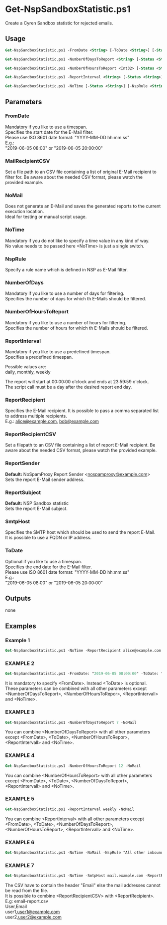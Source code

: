 # Get-NspSandboxStatistic.ps1
Create a Cyren Sandbox statistic for rejected emails. 

## Usage 

```ps
Get-NspSandboxStatistic.ps1 -FromDate <String> [-ToDate <String>] [-Status <String>] [-NspRule <String>] [-MailRecipientCSV <String>] [-NoMail] [-ReportFileName <String>] [-ReportRecipient <String[]>] [-ReportRecipientCSV <String>] [-ReportSender <String>] [-ReportSubject <String>] [-SmtpHost <String>] [<CommonParameters>]
```
```ps
Get-NspSandboxStatistic.ps1 -NumberOfDaysToReport <String> [-Status <String>] [-NspRule <String>] [-MailRecipientCSV <String>] [-NoMail] [-ReportFileName <String>] [-ReportRecipient <String[]>] [-ReportRecipientCSV <String>] [-ReportSender <String>] [-ReportSubject <String>] [-SmtpHost <String>] [<CommonParameters>]
```
```ps
Get-NspSandboxStatistic.ps1 -NumberOfHoursToReport <Int32> [-Status <String>] [-NspRule <String>] [-MailRecipientCSV <String>] [-NoMail] [-ReportFileName <String>] [-ReportRecipient <String[]>] [-ReportRecipientCSV <String>] [-ReportSender <String>] [-ReportSubject <String>] [-SmtpHost <String>] [<CommonParameters>]
```
```ps
Get-NspSandboxStatistic.ps1 -ReportInterval <String> [-Status <String>] [-NspRule <String>] [-MailRecipientCSV <String>] [-NoMail] [-ReportFileName <String>] [-ReportRecipient <String[]>] [-ReportRecipientCSV <String>] [-ReportSender <String>] [-ReportSubject <String>] [-SmtpHost <String>] [<CommonParameters>]
```
```ps
Get-NspSandboxStatistic.ps1 -NoTime [-Status <String>] [-NspRule <String>] [-MailRecipientCSV <String>] [-NoMail] [-ReportFileName <String>] [-ReportRecipient <String[]>] [-ReportRecipientCSV <String>] [-ReportSender <String>] [-ReportSubject <String>] [-SmtpHost <String>] [<CommonParameters>]
```


## Parameters
### FromDate
  Mandatory if you like to use a timespan.  
  Specifies the start date for the E-Mail filter.  
  Please use ISO 8601 date format: "YYYY-MM-DD hh:mm:ss"  
  E.g.:  
  	"2019-06-05 08:00" or "2019-06-05 20:00:00"  

### MailRecipientCSV
Set a file path to an CSV file containing a list of original E-Mail recipient to filter for. Be aware about the needed CSV format, please watch the provided example.  	
	
### NoMail
Does not generate an E-Mail and saves the generated reports to the current execution location.  
Ideal for testing or manual script usage.  

### NoTime
  Mandatory if you do not like to specify a time value in any kind of way.  
  No value needs to be passed here \<NoTime> is just a single switch.  
  
### NspRule
  Specify a rule name which is defined in NSP as E-Mail filter.

### NumberOfDays
  Mandatory if you like to use a number of days for filtering.  
  Specifies the number of days for which th E-Mails should be filtered.  

### NumberOfHoursToReport
  Mandatory if you like to use a number of hours for filtering.  
  Specifies the number of hours for which th E-Mails should be filtered.  

### ReportInterval
Mandatory if you like to use a predefined timespan.  
Specifies a predefined timespan.  

Possible values are:  
daily, monthly, weekly  

The report will start at 00:00:00 o'clock and ends at 23:59:59 o'clock.  
The script call must be a day after the desired report end day.  

### ReportRecipient
Specifies the E-Mail recipient. It is possible to pass a comma separated list to address multiple recipients.  
E.g.: alice@example.com, bob@example.com

### ReportRecipientCSV
Set a filepath to an CSV file containing a list of report E-Mail recipient. Be aware about the needed CSV format, please watch the provided example.

### ReportSender
**Default:** NoSpamProxy Report Sender \<nospamproxy@example.com>  
Sets the report E-Mail sender address.
  
### ReportSubject
**Default:** NSP Sandbox statistic     
Sets the report E-Mail subject.
	
### SmtpHost
Specifies the SMTP host which should be used to send the report E-Mail.  
It is possible to use a FQDN or IP address.
	
### ToDate
Optional if you like to use a timespan.  
Specifies the end date for the E-Mail filter.  
Please use ISO 8601 date format: "YYYY-MM-DD hh:mm:ss"  
E.g.:  
  "2019-06-05 08:00" or "2019-06-05 20:00:00"
	
## Outputs
 none

## Examples
### Example 1
```ps
Get-NspSandboxStatistic.ps1 -NoTime -ReportRecipient alice@example.com -ReportSender "NoSpamProxy Report Sender <nospamproxy@example.com>" -ReportSubject "Example Report" -SmtpHost mail.example.com
```

### EXAMPLE 2
```ps
Get-NspSandboxStatistic.ps1 -FromDate: "2019-06-05 08:00:00" -ToDate: "2019-06-05 20:00:00"  -NoMail
```
It is mandatory to specify \<FromDate>. Instead \<ToDate> is optional.  
These parameters can be combined with all other parameters except \<NumberOfDaysToReport>, \<NumberOfHoursToRepor>, \<ReportIntervall> and \<NoTime>.

### EXAMPLE 3
```ps
Get-NspSandboxStatistic.ps1 -NumberOfDaysToReport 7 -NoMail
```
You can combine \<NumberOfDaysToReport> with all other parameters except \<FromDate>, \<ToDate>, \<NumberOfHoursToRepor>, \<ReportIntervall> and \<NoTime>.
  
### EXAMPLE 4
```ps
Get-NspSandboxStatistic.ps1 -NumberOfHoursToReport 12 -NoMail
```
You can combine \<NumberOfHoursToReport> with all other parameters except \<FromDate>, \<ToDate>, \<NumberOfDaysToReport>, \<ReportIntervall> and \<NoTime>.
	
### EXAMPLE 5
```ps
Get-NspSandboxStatistic.ps1 -ReportInterval weekly -NoMail
```
You can combine \<ReportInterval> with all other parameters except \<FromDate>, \<ToDate>, \<NumberOfDaysToReport>, \<NumberOfHoursToReport>, \<ReportIntervall> and \<NoTime>.
  
### EXAMPLE 6
```ps
Get-NspSandboxStatistic.ps1 -NoTime -NoMail -NspRule "All other inbound mails"
```

### EXAMPLE 7
```ps
Get-NspSandboxStatistic.ps1 -NoTime -SmtpHost mail.example.com -ReportRecipientCSV "C:\Users\example\Documents\email-report.csv"
```
The CSV have to contain the header "Email" else the mail addresses cannot be read from the file.  
It is possible to combine \<ReportRecipientCSV> with \<ReportRecipient>.  
E.g: email-report.csv  
User,Email  
user1,user1@example.com  
user2,user2@example.com  